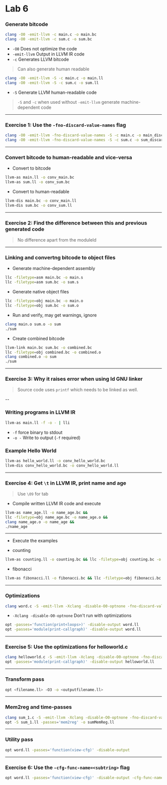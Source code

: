 # Lab 6

### Generate bitcode

```bash
clang -O0 -emit-llvm -c main.c -o main.bc
clang -O0 -emit-llvm -c sum.c -o sum.bc
```

- `-O0` Does not optimize the code
- `-emit-llvm` Output in LLVM IR code
- `-c` Generates LLVM bitcode

> Can also generate human readable

```bash
clang -O0 -emit-llvm -S -c main.c -o main.ll
clang -O0 -emit-llvm -S -c sum.c -o sum.ll
```

- `-S` Generate LLVM human-readable code

> `-S` and `-c` when used without `-emit-llvm` generate machine-dependent code

---

### Exercise 1: Use the `-fno-discard-value-names` flag

```bash
clang -O0 -emit-llvm -fno-discard-value-names -S -c main.c -o main_discard.ll
clang -O0 -emit-llvm -fno-discard-value-names -S -c sum.c -o sum_discard.ll
```

---

### Convert bitcode to human-readable and vice-versa

- Convert to bitcode

```bash
llvm-as main.ll -o conv_main.bc
llvm-as sum.ll -o conv_sum.bc
```

- Convert to human-readable

```bash
llvm-dis main.bc -o conv_main.ll
llvm-dis sum.bc -o conv_sum.ll
```

---

### Exercise 2: Find the difference between this and previous generated code

> No difference apart from the moduleId

---

### Linking and convertng bitcode to object files

- Generate machine-dependent assembly

```bash
llc -filetype=asm main.bc -o main.s
llc -filetype=asm sum.bc -o sum.s
```

- Generate native object files

```bash
llc -filetype=obj main.bc -o main.o
llc -filetype=obj sum.bc -o sum.o
```

- Run and verify, may get warnings, ignore

```bash
clang main.o sum.o -o sum
./sum
```

- Create combined bitcode

```bash
llvm-link main.bc sum.bc -o combined.bc
llc -filetype=obj combined.bc -o combined.o
clang combined.o -o sum
./sum
```

---

### Exercise 3: Why it raises error when using ld GNU linker

> Source code uses `printf` which needs to be linked as well.

--

### Writing programs in LLVM IR

```bash
llvm-as main.ll -f -o - | lli
```

- `-f` force binary to stdout
- `-o -` Write to output (`-f` required)

### Example Hello World

```bash
llvm-as hello_world.ll -o conv_hello_world.bc
llvm-dis conv_hello_world.bc -o conv_hello_world.ll
```

---

### Exercise 4: Get `\t` in LLVM IR, print name and age

> Use `\09` for tab

- Compile written LLVM IR code and execute

```bash
llvm-as name_age.ll -o name_age.bc &&
llc -filetype=obj name_age.bc -o name_age.o &&
clang name_age.o -o name_age &&
./name_age
```

---

- Execute the examples

- counting

```bash
llvm-as counting.ll -o counting.bc && llc -filetype=obj counting.bc -o counting.o && clang counting.o -o counting
```

- fibonacci

```bash
llvm-as fibonacci.ll -o fibonacci.bc && llc -filetype=obj fibonacci.bc -o fibonacci.o && clang fibonacci.o -o fibonacci
```

---

### Optimizations

```bash
clang word.c -S -emit-llvm -Xclang -disable-O0-optnone -fno-discard-value-names
```

- `-Xclang -disable-O0-optnone` Don't run with optimizations

```bash
opt -passes='function(print<loops>)' -disable-output word.ll
opt -passes='module(print-callgraph)' -disable-output word.ll
```

---

### Exercise 5: Use the optimizations for helloworld.c

```bash
clang helloworld.c -S -emit-llvm -Xclang -disable-O0-optnone -fno-discard-value-names
opt -passes='module(print-callgraph)' -disable-output helloworld.ll
```

---

### Transform pass

```bash
opt <filename.ll> -O3 -o <outputfilename.ll>
```

---

### Mem2reg and time-passes

```bash
clang sum_1.c -S -emit-llvm -Xclang -disable-O0-optnone -fno-discard-value-names
opt -S sum_1.ll -passes='mem2reg' -o sumMemReg.ll
```

---

### Utility pass

```bash
opt word.ll -passes='function(view-cfg)' -disable-output
```

---

### Exercise 6: Use the `-cfg-func-name=<subtring>` flag

```bash
opt word.ll -passes='function(view-cfg)' -disable-output -cfg-func-name=replaceWord
```
